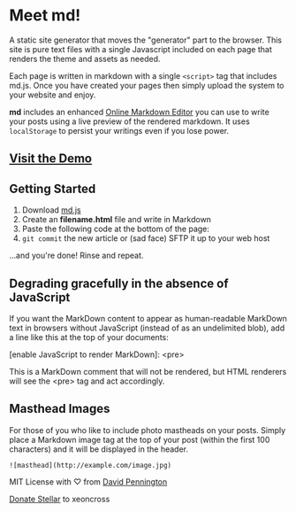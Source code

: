 # Meet md!

A static site generator that moves the "generator" part to the browser.
This site is pure text files with a single Javascript included on each page that renders
the theme and assets as needed.

Each page is written in markdown with a single `<script>` tag that includes md.js. Once you have created your pages then simply upload the system to your website and enjoy.

**md** includes an enhanced [Online Markdown Editor](https://hing.me/md/editor.html) you can use to write your posts using a live preview of the rendered markdown. It uses `localStorage` to persist your writings even if you lose power.

## [Visit the Demo](https://hing.me/md/)

## Getting Started

1. Download [md.js](https://hing.me/md/js/md.js)
2. Create an **filename.html** file and write in Markdown
3. Paste the following code at the bottom of the page:  
	<code><script src="md.js"></script></code>  
4. `git commit` the new article or (sad face) SFTP it up to your web host

...and you're done! Rinse and repeat.

## Degrading gracefully in the absence of JavaScript

If you want the MarkDown content to appear as human-readable MarkDown text in browsers without JavaScript (instead of as an undelimited blob), add a line like this at the top of your documents:

\[enable JavaScript to render MarkDown\]: \<pre\>

This is a MarkDown comment that will not be rendered, but HTML renderers will see the \<pre\> tag and act accordingly.

## Masthead Images

For those of you who like to include photo mastheads on your posts. Simply place a Markdown image tag at the top of your post (within the first 100 characters) and it will be displayed in the header.

	![masthead](http://example.com/image.jpg)

MIT License with ♡ from [David Pennington](http://davidpennington.me)

[Donate Stellar](https://www.stellar.org) to xeoncross
